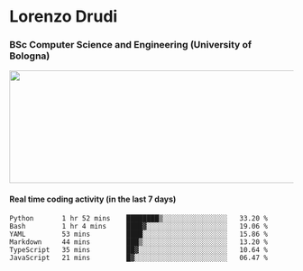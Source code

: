 # Lorenzo Drudi
### BSc Computer Science and Engineering (University of Bologna)

<img src="https://github-readme-stats.vercel.app/api?username=LorenzoDrudi&count_private=true&show_icons=true&theme=gruvbox" height=200px width=550px>

<!---Use wakatime plugins to track the coding time--->
#### Real time coding activity (in the last 7 days)
<!--START_SECTION:waka-->

```text
Python       1 hr 52 mins    ████████▒░░░░░░░░░░░░░░░░   33.20 %
Bash         1 hr 4 mins     ████▓░░░░░░░░░░░░░░░░░░░░   19.06 %
YAML         53 mins         ████░░░░░░░░░░░░░░░░░░░░░   15.86 %
Markdown     44 mins         ███▒░░░░░░░░░░░░░░░░░░░░░   13.20 %
TypeScript   35 mins         ██▓░░░░░░░░░░░░░░░░░░░░░░   10.64 %
JavaScript   21 mins         █▓░░░░░░░░░░░░░░░░░░░░░░░   06.47 %
```

<!--END_SECTION:waka-->

